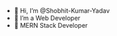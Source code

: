 - 👋 Hi, I’m @Shobhit-Kumar-Yadav
- 👀 I’m a Web Developer
- 🌱 MERN Stack Developer


<!---
Shobhit-Kumar-Yadav/Shobhit-Kumar-Yadav is a ✨ special ✨ repository because its `README.md` (this file) appears on your GitHub profile.
You can click the Preview link to take a look at your changes.
- 💞️ I’m looking to collaborate on ...
- 📫 How to reach me ...
--->
